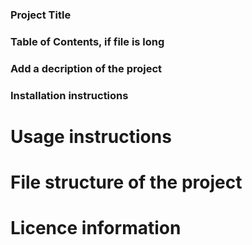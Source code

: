 ###  Project Title

### Table of Contents, if file is long

### Add a decription of the project

### Installation instructions

# Usage instructions

# File structure of the project

# Licence information
